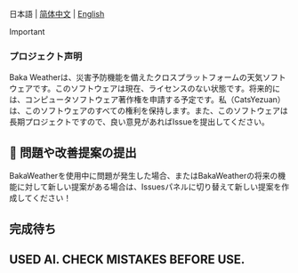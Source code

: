 日本語 | [简体中文](./README.md) | [English](./README_EN.md)

> [!IMPORTANT]
> ### プロジェクト声明
> Baka Weatherは、災害予防機能を備えたクロスプラットフォームの天気ソフトウェアです。このソフトウェアは現在、ライセンスのない状態です。将来的には、コンピュータソフトウェア著作権を申請する予定です。私（CatsYezuan）は、このソフトウェアのすべての権利を保持します。また、このソフトウェアは長期プロジェクトですので、良い意見があればIssueを提出してください。

## 💌 問題や改善提案の提出

BakaWeatherを使用中に問題が発生した場合、またはBakaWeatherの将来の機能に対して新しい提案がある場合は、Issuesパネルに切り替えて新しい提案を作成してください！

## 完成待ち

## USED AI. CHECK MISTAKES BEFORE USE.
